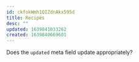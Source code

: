 ```yaml
---
id: ckfokWmh1QIZdnAkx595d
title: Recipes
desc: ""
updated: 1639841033262
created: 1639840669601
---
```


Does the `updated` meta field update appropriately?
